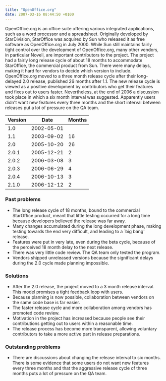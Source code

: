 ```yaml
---
title: "OpenOffice.org"
date: 2007-03-16 08:44:50 +0100
---
```


OpenOffice.org is an office suite offering various integrated applications,
such as a word processor and a spreadsheet.  Originally developed by
StarDivision, StarOffice was acquired by Sun who released it as free
software as OpenOffice.org in July 2000.  While Sun still maintains fairly
tight control over the development of OpenOffice.org, many other vendors,
in particular Novell, are important contributors to the project.  The
project had a fairly long release cycle of about 18 months to accommodate
StarOffice, the commercial product from Sun.  There were many delays,
making it hard for vendors to decide which version to include.
OpenOffice.org moved to a three month release cycle after their
long-delayed 2.0 release, published 26 months after 1.1.  The new release
cycle is viewed as a positive development by contributors who get their
features and fixes out to users faster.  Nevertheless, at the end of 2006 a
discussion took place in which a six month interval was suggested.
Apparently users didn't want new features every three months and the short
interval between releases put a lot of pressure on the QA team.

<table class="table table-hover">

<thead>
<tr>
<th>Version</th>
<th>Date</th>
<th>Months</th>
</tr>
</thead>

<tbody>
<tr>
<td>1.0</td>
<td>2002-05-01</td>
<td></td>
</tr>

<tr>
<td>1.1</td>
<td>2003-09-02</td>
<td class="months">16</td>
</tr>

<tr>
<td>2.0</td>
<td>2005-10-20</td>
<td class="months">26</td>
</tr>

<tr>
<td>2.0.1</td>
<td>2005-12-21</td>
<td class="months">2</td>
</tr>

<tr>
<td>2.0.2</td>
<td>2006-03-08</td>
<td class="months">3</td>
</tr>

<tr>
<td>2.0.3</td>
<td>2006-06-29</td>
<td class="months">4</td>
</tr>

<tr>
<td>2.0.4</td>
<td>2006-10-13</td>
<td class="months">3</td>
</tr>

<tr>
<td>2.1.0</td>
<td>2006-12-12</td>
<td class="months">2</td>
</tr>
</tbody>

</table>

<h3>Past problems</h3>

<ul>

<li>The long release cycle of 18 months, bound to the commercial StarOffice
product, meant that little testing occurred for a long time because
developers believed the release was far away.</li>

<li>Many changes accumulated during the long development phase, making
testing towards the end very difficult, and leading to a `big bang'
release.</li>

<li>Features were put in very late, even during the beta cycle, because of
the perceived 18 month delay to the next release.</li>

<li>There was very little code review.  The QA team only tested the
program.</li>

<li>Vendors shipped unreleased versions because the significant delays
during the 2.0 cycle made planning impossible.</li>

</ul>

<h3>Solutions</h3>

<ul>

<li>After the 2.0 release, the project moved to a 3 month release interval.
This model promises a tight feedback loop with users.</li>

<li>Because planning is now possible, collaboration between vendors on the
same code base is far easier.</li>

<li>The faster release cycle and more collaboration among vendors has
promoted code review.</li>

<li>Motivation in the project has increased because people see their
contributions getting out to users within a reasonable time.</li>

<li>The release process has become more transparent, allowing voluntary
contributors to take a more active part in release preparations.</li>

</ul>

<h3>Outstanding problems</h3>

<ul>

<li>There are discussions
about changing the release interval to six months.  There is some evidence
that some users do not want new features every three months and that the
aggressive release cycle of three months puts a lot of pressure on the QA
team.</li>

</ul>


